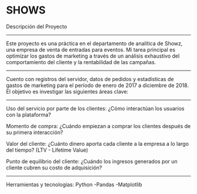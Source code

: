 # SHOWS
Descripción del Proyecto
____________________________________________________________________________________________________________________________________________________________________________________________
Este proyecto es una práctica en el departamento de analítica de Showz, una empresa de venta de entradas para eventos. Mi tarea principal es optimizar los gastos de marketing a través de un análisis exhaustivo del comportamiento del cliente y la rentabilidad de las campañas.

____________________________________________________________________________________________________________________________________________________________________________________________

Cuento con registros del servidor, datos de pedidos y estadísticas de gastos de marketing para el período de enero de 2017 a diciembre de 2018. El objetivo es investigar las siguientes áreas clave:
____________________________________________________________________________________________________________________________________________________________________________________________
Uso del servicio por parte de los clientes: ¿Cómo interactúan los usuarios con la plataforma?

Momento de compra: ¿Cuándo empiezan a comprar los clientes después de su primera interacción?

Valor del cliente: ¿Cuánto dinero aporta cada cliente a la empresa a lo largo del tiempo? (LTV - Lifetime Value)

Punto de equilibrio del cliente: ¿Cuándo los ingresos generados por un cliente cubren su costo de adquisición?
____________________________________________________________________________________________________________________________________________________________________________________________
Herramientas y tecnologías: 
Python
 -Pandas
 -Matplotlib
 
